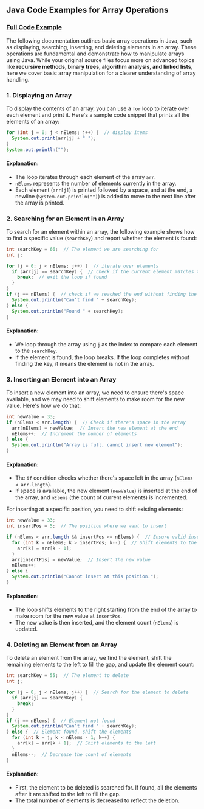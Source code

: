 ## Java Code Examples for Array Operations

### [Full Code Example](./Array.java)

The following documentation outlines basic array operations in Java, such as displaying, searching, inserting, and deleting elements in an array. These operations are fundamental and demonstrate how to manipulate arrays using Java. While your original source files focus more on advanced topics like **recursive methods, binary trees, algorithm analysis, and linked lists**, here we cover basic array manipulation for a clearer understanding of array handling.

### 1. Displaying an Array

To display the contents of an array, you can use a `for` loop to iterate over each element and print it. Here's a sample code snippet that prints all the elements of an array:

```java
for (int j = 0; j < nElems; j++) {  // display items
  System.out.print(arr[j] + " ");
}
System.out.println("");
```

#### Explanation:
- The loop iterates through each element of the array `arr`.
- `nElems` represents the number of elements currently in the array.
- Each element (`arr[j]`) is printed followed by a space, and at the end, a newline (`System.out.println("")`) is added to move to the next line after the array is printed.

### 2. Searching for an Element in an Array

To search for an element within an array, the following example shows how to find a specific value (`searchKey`) and report whether the element is found:

```java
int searchKey = 66;  // The element we are searching for
int j;

for (j = 0; j < nElems; j++) {  // iterate over elements
  if (arr[j] == searchKey) {  // check if the current element matches the search key
    break;  // exit the loop if found
  }
}
if (j == nElems) {  // check if we reached the end without finding the element
  System.out.println("Can’t find " + searchKey);
} else {
  System.out.println("Found " + searchKey);
}
```

#### Explanation:
- We loop through the array using `j` as the index to compare each element to the `searchKey`.
- If the element is found, the loop breaks. If the loop completes without finding the key, it means the element is not in the array.

### 3. Inserting an Element into an Array

To insert a new element into an array, we need to ensure there's space available, and we may need to shift elements to make room for the new value. Here's how we do that:

```java
int newValue = 33;
if (nElems < arr.length) {  // Check if there's space in the array
  arr[nElems] = newValue;  // Insert the new element at the end
  nElems++;  // Increment the number of elements
} else {
  System.out.println("Array is full, cannot insert new element");
}
```

#### Explanation:
- The `if` condition checks whether there's space left in the array (`nElems < arr.length`).
- If space is available, the new element (`newValue`) is inserted at the end of the array, and `nElems` (the count of current elements) is incremented.

For inserting at a specific position, you need to shift existing elements:

```java
int newValue = 33;
int insertPos = 5;  // The position where we want to insert

if (nElems < arr.length && insertPos <= nElems) {  // Ensure valid insert
  for (int k = nElems; k > insertPos; k--) {  // Shift elements to the right
    arr[k] = arr[k - 1];
  }
  arr[insertPos] = newValue;  // Insert the new value
  nElems++;
} else {
  System.out.println("Cannot insert at this position.");
}
```

#### Explanation:
- The loop shifts elements to the right starting from the end of the array to make room for the new value at `insertPos`.
- The new value is then inserted, and the element count (`nElems`) is updated.

### 4. Deleting an Element from an Array

To delete an element from the array, we find the element, shift the remaining elements to the left to fill the gap, and update the element count:

```java
int searchKey = 55;  // The element to delete
int j;

for (j = 0; j < nElems; j++) {  // Search for the element to delete
  if (arr[j] == searchKey) {
    break;
  }
}
if (j == nElems) {  // Element not found
  System.out.println("Can’t find " + searchKey);
} else {  // Element found, shift the elements
  for (int k = j; k < nElems - 1; k++) {
    arr[k] = arr[k + 1];  // Shift elements to the left
  }
  nElems--;  // Decrease the count of elements
}
```

#### Explanation:
- First, the element to be deleted is searched for. If found, all the elements after it are shifted to the left to fill the gap.
- The total number of elements is decreased to reflect the deletion.


